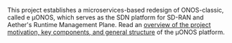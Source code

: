 This project establishes a microservices-based redesign of ONOS-classic, called e µONOS,
which serves as the SDN platform for SD-RAN and Aether's Runtime Management Plane. Read an
[overview of the project motivation, key components, and general structure](https://github.com/onosproject/.github/blob/master/profile/overview.md) of the µONOS platform.
